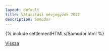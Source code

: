```yaml
---
layout: default
title: Választási névjegyzék 2022
description: Somodor
---
```


{% include settlementHTMLs/Somodor.html %}

[Vissza](./)